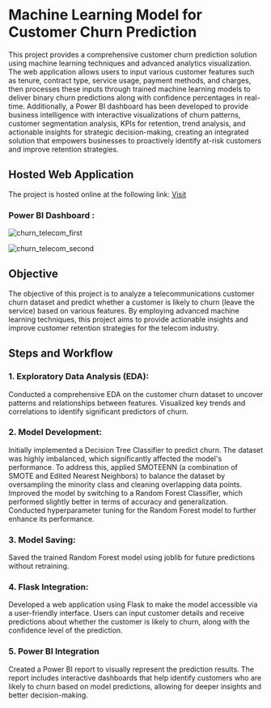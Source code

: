 # Machine Learning Model for Customer Churn Prediction
 This project provides a comprehensive customer churn prediction solution using machine learning techniques and advanced analytics visualization. The web application allows users to input various customer features such as tenure, contract type, service usage, payment methods, and charges, then processes these inputs through trained machine learning models to deliver binary churn predictions along with confidence percentages in real-time. Additionally, a Power BI dashboard has been developed to provide business intelligence with interactive visualizations of churn patterns, customer segmentation analysis, KPIs for retention, trend analysis, and actionable insights for strategic decision-making, creating an integrated solution that empowers businesses to proactively identify at-risk customers and improve retention strategies.

## Hosted Web Application
 The project is hosted online at the following link:
 [Visit](https://amirkhan024.pythonanywhere.com/)

### Power BI Dashboard : 

![churn_telecom_first](https://github.com/user-attachments/assets/8dfedac0-80a2-4336-803a-8274f35b0087)

![churn_telecom_second](https://github.com/user-attachments/assets/40c12dd1-d69e-4b00-84e4-e9cf45432e59)

## Objective 
 The objective of this project is to analyze a telecommunications customer churn dataset and predict whether a customer is likely to churn (leave the service) based on various features. By employing advanced machine learning techniques, this project aims to provide actionable insights and improve customer retention strategies for the telecom industry.

## Steps and Workflow

### 1. Exploratory Data Analysis (EDA):
 Conducted a comprehensive EDA on the customer churn dataset to uncover patterns and relationships between features.
 Visualized key trends and correlations to identify significant predictors of churn.
 
### 2. Model Development:
 Initially implemented a Decision Tree Classifier to predict churn.
 The dataset was highly imbalanced, which significantly affected the model's performance. To address this, applied SMOTEENN (a combination of SMOTE and Edited Nearest Neighbors) to balance the dataset by 
 oversampling the minority class and cleaning overlapping data points.
 Improved the model by switching to a Random Forest Classifier, which performed slightly better in terms of accuracy and generalization.
 Conducted hyperparameter tuning for the Random Forest model to further enhance its performance.

### 3. Model Saving:
 Saved the trained Random Forest model using joblib for future predictions without retraining.

### 4. Flask Integration:
 Developed a web application using Flask to make the model accessible via a user-friendly interface.
 Users can input customer details and receive predictions about whether the customer is likely to churn, along with the confidence level of the prediction.

### 5. Power BI Integration
 Created a Power BI report to visually represent the prediction results. The report includes interactive dashboards that help identify customers who are likely to churn based on model predictions, allowing for     deeper insights and better decision-making.




